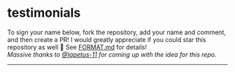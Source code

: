 # testimonials
To sign your name below, fork the repository, add your name and comment, and then create a PR! I would greatly appreciate if you could star this repository as well 💖 See [FORMAT.md](https://github.com/itsmewulf/the-helped/edit/main/FORMAT.md) for details!  
*Massive thanks to [@Iapetus-11](https://github.com/iapetus-11) for coming up with the idea for this repo.*
_________________
